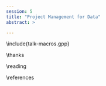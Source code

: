 ```yaml
---
session: 5
title: "Project Management for Data"
abstract: >

---
```


\include{talk-macros.gpp}

<!-- Explore exploit cycles -->

<!-- tenets -->

<!-- The convening power of data -->

<!-- examples from DELVE and Amazon -->

<!-- pathfinder projects -->

\thanks

\reading

\references
